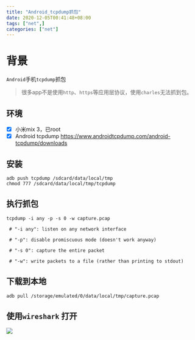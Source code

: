 ```yaml
---
title: "Android_tcpdump抓包"
date: 2020-12-05T00:41:48+08:00
tags: ["net",]
categories: ["net"]
---
```


# 背景

`Android`手机`tcpdump`抓包
<!--more-->

>   很多app不是使用`http`、`https`等应用层协议，使用`charles`无法抓到包。

## 环境

-   [x] 小米mix 3，已root
-   [x] Android tcpdump https://www.androidtcpdump.com/android-tcpdump/downloads

## 安装 

```shell
adb push tcpdump /sdcard/data/local/tmp
chmod 777 /sdcard/data/local/tmp/tcpdump
```

## 执行抓包 

```shell
tcpdump -i any -p -s 0 -w capture.pcap

 # "-i any": listen on any network interface

 # "-p": disable promiscuous mode (doesn't work anyway)

 # "-s 0": capture the entire packet

 # "-w": write packets to a file (rather than printing to stdout)
```

## 下载到本地 

```shell
adb pull /storage/emulated/0/data/local/tmp/capture.pcap
```

## 使用`wireshark` 打开 

![](https://i.loli.net/2020/12/05/iyOwxFvGZqkA1p4.png)

